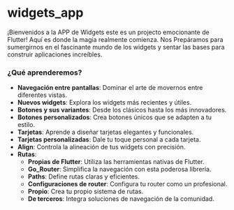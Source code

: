 # widgets_app

¡Bienvenidos a la APP de Widgets este es un projecto emocionante de Flutter! Aquí es donde la magia realmente comienza. Nos Prepáramos para sumergirnos en el fascinante mundo de los widgets y sentar las bases para construir aplicaciones increíbles.

### ¿Qué aprenderemos?

- **Navegación entre pantallas**: Dominar el arte de movernos entre diferentes vistas.
- **Nuevos widgets**: Explora los widgets más recientes y útiles.
- **Botones y sus variantes**: Desde los clásicos hasta los más innovadores.
- **Botones personalizados**: Crea botones únicos que se adapten a tu estilo.
- **Tarjetas**: Aprende a diseñar tarjetas elegantes y funcionales.
- **Tarjetas personalizadas**: Dale tu toque personal a cada tarjeta.
- **Align**: Controla la alineación de tus widgets con precisión.
- **Rutas**:
  - **Propias de Flutter**: Utiliza las herramientas nativas de Flutter.
  - **Go_Router**: Simplifica la navegación con esta poderosa librería.
  - **Paths**: Define rutas claras y eficientes.
  - **Configuraciones de router**: Configura tu router como un profesional.
  - **Propio**: Crea tu propio sistema de rutas.
  - **De terceros**: Integra soluciones de navegación de la comunidad.

